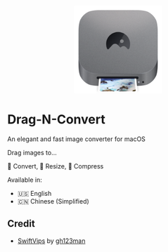 <div align="center">
  <img src="https://github.com/fluid-design-io/Drag-N-Convert/blob/main/apps/macos/Drag-N-Convert/Assets.xcassets/AppIcon.appiconset/AppIcon.png?raw=true" alt="Drag-N-Convert" width="200">
</div>

# Drag-N-Convert

An elegant and fast image converter for macOS

Drag images to...

🔄 Convert, 📐 Resize, 📸 Compress

Available in:

- 🇺🇸 English
- 🇨🇳 Chinese (Simplified)

## Credit

- [SwiftVips](https://github.com/gh123man/SwiftVips) by [gh123man](https://github.com/gh123man)
